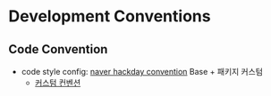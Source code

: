 # Development Conventions
## Code Convention
- code style config: [naver hackday convention](https://github.com/naver/hackday-conventions-java/blob/master/rule-config/naver-intellij-formatter.xml) Base + 패키지 커스텀
    - [커스텀 컨벤션](./Naver-coding-convention-v1.2-Custom.xml)